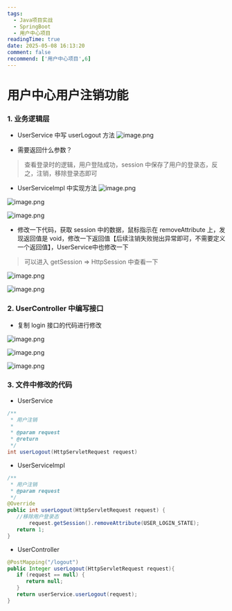 ```yaml
---
tags:
  - Java项目实战
  - SpringBoot
  - 用户中心项目
readingTime: true
date: 2025-05-08 16:13:20
comment: false
recommend: ['用户中心项目',6]
---
```

# 用户中心用户注销功能

### 1. 业务逻辑层

- UserService 中写 userLogout 方法
![image.png](https://imgsbo.oss-cn-shanghai.aliyuncs.com/undefined20250510213000806.png)

- 需要返回什么参数？​
>查看登录时的逻辑，用户登陆成功，session 中保存了用户的登录态，反之，注销，移除登录态即可

- UserServiceImpl 中实现方法
![image.png](https://imgsbo.oss-cn-shanghai.aliyuncs.com/undefined20250510213031726.png)

![image.png](https://imgsbo.oss-cn-shanghai.aliyuncs.com/undefined20250510213040342.png)

![image.png](https://imgsbo.oss-cn-shanghai.aliyuncs.com/undefined20250510213052314.png)

- 修改一下代码，获取 session 中的数据，鼠标指示在 removeAttribute 上，发现返回值是 void，修改一下返回值【后续注销失败抛出异常即可，不需要定义一个返回值】，UserService中也修改一下
> 可以进入 getSession => HttpSession 中查看一下

![image.png](https://imgsbo.oss-cn-shanghai.aliyuncs.com/undefined20250510213127307.png)

![image.png](https://imgsbo.oss-cn-shanghai.aliyuncs.com/undefined20250510213142862.png)

### 2. UserController 中编写接口

- 复制 login 接口的代码进行修改

![image.png](https://imgsbo.oss-cn-shanghai.aliyuncs.com/undefined20250510213224817.png)

![image.png](https://imgsbo.oss-cn-shanghai.aliyuncs.com/undefined20250510213238543.png)

![image.png](https://imgsbo.oss-cn-shanghai.aliyuncs.com/undefined20250510213250622.png)

### 3. 文件中修改的代码

- UserService
```Java
/**​
 * 用户注销​
 *​
 * @param request​
 * @return​
 */​
int userLogout(HttpServletRequest request)
```

- UserServiceImpl
```Java
/**​
 * 用户注销​
 * @param request​
 */​
@Override​
public int userLogout(HttpServletRequest request) {​
   //移除用户登录态​
       request.getSession().removeAttribute(USER_LOGIN_STATE);​
   return 1;​
}
```

- UserController

```Java
@PostMapping("/logout")​
public Integer userLogout(HttpServletRequest request){​
   if (request == null) {​
      return null;​
   }​
   return userService.userLogout(request);​
}
```

